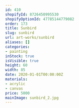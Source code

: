 ```yaml
---
id: 410
shopifyId: 8726450995530
shopifyOptionId: 47785144779082
order: 173
title: Sunbird
slug: sunbird
url: art-works/sunbird
aliases: []
categories:
- painting
inStock: true
isVisible: true
height: 60
width: 85
date: 2020-01-01T00:00:00Z
materials:
- acrylic
- canvas
price: 5000
mainImage: sunbird_2.jpg
---
```

